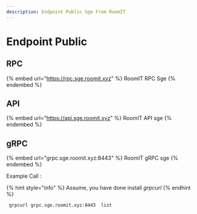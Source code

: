 ```yaml
---
description: Endpoint Public Sge From RoomIT
---
```


# Endpoint Public

## RPC
{% embed url="https://rpc.sge.roomit.xyz" %}
RoomIT RPC Sge
{% endembed %}

## API
{% embed url="https://api.sge.roomit.xyz" %}
RoomIT API sge
{% endembed %}

## gRPC
{% embed url="grpc.sge.roomit.xyz:8443" %}
RoomIT gRPC sge
{% endembed %}

Example Call :

{% hint style="info" %}
Assume, you have done install _grpcurl_
{% endhint %}

```bash
 grpcurl grpc.sge.roomit.xyz:8443  list
```

